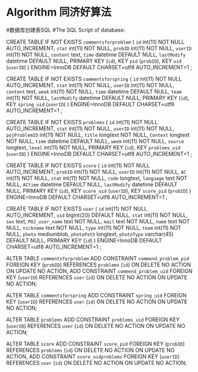 Algorithm
同济好算法
=========
#数据库创建表SQL
#The SQL Script of database:

CREATE TABLE IF NOT EXISTS `commentsforproblem` (
  `id` int(11) NOT NULL AUTO_INCREMENT,
  `stat` int(11) NOT NULL,
  `probID` int(11) NOT NULL,
  `userID` int(11) NOT NULL,
  `content` text,
  `time` datetime DEFAULT NULL,
  `lastModify` datetime DEFAULT NULL,
  PRIMARY KEY (`id`),
  KEY `pid` (`probID`),
  KEY `uid` (`userID`)
) ENGINE=InnoDB  DEFAULT CHARSET=utf8 AUTO_INCREMENT=1 ;

CREATE TABLE IF NOT EXISTS `commentsforspring` (
  `id` int(11) NOT NULL AUTO_INCREMENT,
  `stat` int(11) NOT NULL,
  `userID` int(11) NOT NULL,
  `content` text,
  `week` int(11) NOT NULL,
  `time` datetime DEFAULT NULL,
  `team` int(11) NOT NULL,
  `lastModify` datetime DEFAULT NULL,
  PRIMARY KEY (`id`),
  KEY `spring_uid` (`userID`)
) ENGINE=InnoDB  DEFAULT CHARSET=utf8 AUTO_INCREMENT=1 ;

CREATE TABLE IF NOT EXISTS `problems` (
  `id` int(11) NOT NULL AUTO_INCREMENT,
  `stat` int(11) NOT NULL,
  `userID` int(11) NOT NULL,
  `pojProblemID` int(11) NOT NULL,
  `title` longtext NOT NULL,
  `Context` longtext NOT NULL,
  `time` datetime DEFAULT NULL,
  `week` int(11) NOT NULL,
  `source` longtext,
  `level` int(11) NOT NULL,
  PRIMARY KEY (`id`),
  KEY `problems_uid` (`userID`)
) ENGINE=InnoDB  DEFAULT CHARSET=utf8 AUTO_INCREMENT=1 ;

CREATE TABLE IF NOT EXISTS `score` (
  `id` int(11) NOT NULL AUTO_INCREMENT,
  `probID` int(11) NOT NULL,
  `userID` int(11) NOT NULL,
  `AC` int(11) NOT NULL,
  `stat` int(11) NOT NULL,
  `code` longtext,
  `language` text NOT NULL,
  `ACtime` datetime DEFAULT NULL,
  `lastModify` datetime DEFAULT NULL,
  PRIMARY KEY (`id`),
  KEY `score_uid` (`userID`),
  KEY `score_pid` (`probID`)
) ENGINE=InnoDB  DEFAULT CHARSET=utf8 AUTO_INCREMENT=1 ;

CREATE TABLE IF NOT EXISTS `user` (
  `id` int(11) NOT NULL AUTO_INCREMENT,
  `uid` bigint(20) DEFAULT NULL,
  `stat` int(11) NOT NULL,
  `sex` text,
  `POJ_user_name` text NOT NULL,
  `mail` text NOT NULL,
  `name` text NOT NULL,
  `nickname` text NOT NULL,
  `type` int(11) NOT NULL,
  `team` int(11) NOT NULL,
  `photo` mediumblob,
  `photoPath` longtext,
  `photoType` varchar(45) DEFAULT NULL,
  PRIMARY KEY (`id`)
) ENGINE=InnoDB  DEFAULT CHARSET=utf8 AUTO_INCREMENT=1 ;

ALTER TABLE `commentsforproblem`
  ADD CONSTRAINT `commend_problem_pid` FOREIGN KEY (`probID`) REFERENCES `problems` (`id`) ON DELETE NO ACTION ON UPDATE NO ACTION,
  ADD CONSTRAINT `commend_problem_uid` FOREIGN KEY (`userID`) REFERENCES `user` (`id`) ON DELETE NO ACTION ON UPDATE NO ACTION;

ALTER TABLE `commentsforspring`
  ADD CONSTRAINT `spring_uid` FOREIGN KEY (`userID`) REFERENCES `user` (`id`) ON DELETE NO ACTION ON UPDATE NO ACTION;

ALTER TABLE `problems`
  ADD CONSTRAINT `problems_uid` FOREIGN KEY (`userID`) REFERENCES `user` (`id`) ON DELETE NO ACTION ON UPDATE NO ACTION;

ALTER TABLE `score`
  ADD CONSTRAINT `score_pid` FOREIGN KEY (`probID`) REFERENCES `problems` (`id`) ON DELETE NO ACTION ON UPDATE NO ACTION,
  ADD CONSTRAINT `score_uidproblems` FOREIGN KEY (`userID`) REFERENCES `user` (`id`) ON DELETE NO ACTION ON UPDATE NO ACTION;